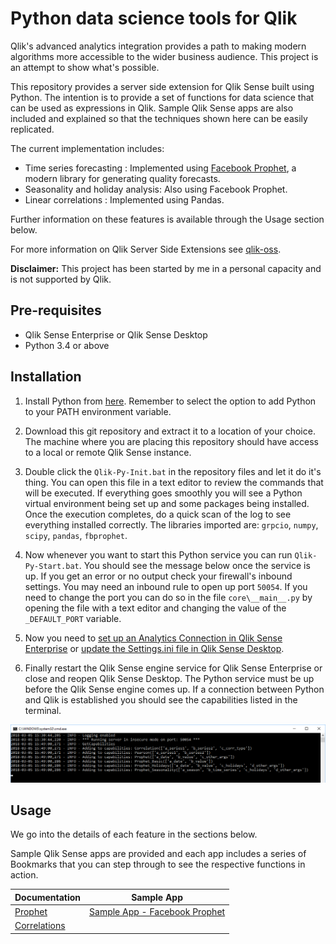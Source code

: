 # Python data science tools for Qlik
Qlik's advanced analytics integration provides a path to making modern algorithms more accessible to the wider business audience. This project is an attempt to show what's possible.

This repository provides a server side extension for Qlik Sense built using Python. The intention is to provide a set of functions for data science that can be used as expressions in Qlik. Sample Qlik Sense apps are also included and explained so that the techniques shown here can be easily replicated.

The current implementation includes:

- Time series forecasting : Implemented using [Facebook Prophet](https://research.fb.com/prophet-forecasting-at-scale/), a modern library for generating quality forecasts.
- Seasonality and holiday analysis: Also using Facebook Prophet.
- Linear correlations : Implemented using Pandas.

Further information on these features is available through the Usage section below.

For more information on Qlik Server Side Extensions see [qlik-oss](https://github.com/qlik-oss/server-side-extension).

**Disclaimer:** This project has been started by me in a personal capacity and is not supported by Qlik. 


## Pre-requisites

- Qlik Sense Enterprise or Qlik Sense Desktop
- Python 3.4 or above


## Installation

1. Install Python from [here](https://www.python.org/downloads/). Remember to select the option to add Python to your PATH environment variable.

2. Download this git repository and extract it to a location of your choice. The machine where you are placing this repository should have access to a local or remote Qlik Sense instance.

3. Double click the `Qlik-Py-Init.bat` in the repository files and let it do it's thing. You can open this file in a text editor to review the commands that will be executed. If everything goes smoothly you will see a Python virtual environment being set up and some packages being installed. Once the execution completes, do a quick scan of the log to see everything installed correctly. The libraries imported are: `grpcio`, `numpy`, `scipy`, `pandas`, `fbprophet`.

4. Now whenever you want to start this Python service you can run `Qlik-Py-Start.bat`. You should see the message below once the service is up. If you get an error or no output check your firewall's inbound settings. You may need an inbound rule to open up port `50054`. If you need to change the port you can do so in the file `core\__main__.py` by opening the file with a text editor and changing the value of the `_DEFAULT_PORT` variable.

5. Now you need to [set up an Analytics Connection in Qlik Sense Enterprise](https://help.qlik.com/en-US/sense/February2018/Subsystems/ManagementConsole/Content/create-analytic-connection.htm) or [update the Settings.ini file in Qlik Sense Desktop](https://help.qlik.com/en-US/sense/February2018/Subsystems/Hub/Content/Introduction/configure-analytic-connection-desktop.htm).

6. Finally restart the Qlik Sense engine service for Qlik Sense Enterprise or close and reopen Qlik Sense Desktop.
The Python service must be up before the Qlik Sense engine comes up. If a connection between Python and Qlik is established you should see the capabilities listed in the terminal.

![handshake log](docs/images/Run-02.png)


## Usage

We go into the details of each feature in the sections below.

Sample Qlik Sense apps are provided and each app includes a series of Bookmarks that you can step through to see the respective functions in action.

| Documentation | Sample App |
| --- | --- |
| [Prophet](docs/Prophet.md) | [Sample App - Facebook Prophet](docs/Sample_App_Prophet.qvf) |
| [Correlations](docs/Correlation.md) | |

